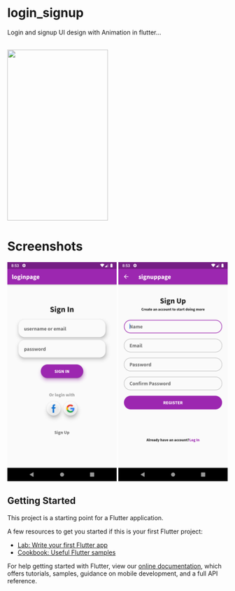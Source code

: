 # login_signup

Login and signup UI design with Animation in flutter...
<br/>
<br/>

<img src="https://github.com/rahamanar/flutter_login_signup/blob/master/Assets/login_signup.gif" height="390" width="230">

# Screenshots 

<img src="https://github.com/rahamanar/flutter_login_signup/blob/master/Assets/Screenshot_1.png" height="500em" style="max-width:100%;">

<img src="https://github.com/rahamanar/flutter_login_signup/blob/master/Assets/Screenshot_2.png" height="500em" style="max-width:100%;">

## Getting Started

This project is a starting point for a Flutter application.

A few resources to get you started if this is your first Flutter project:

- [Lab: Write your first Flutter app](https://flutter.dev/docs/get-started/codelab)
- [Cookbook: Useful Flutter samples](https://flutter.dev/docs/cookbook)

For help getting started with Flutter, view our
[online documentation](https://flutter.dev/docs), which offers tutorials,
samples, guidance on mobile development, and a full API reference.
